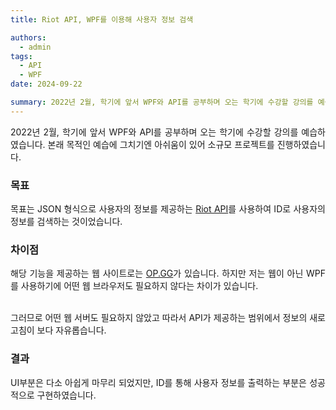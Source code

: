 ```yaml
---
title: Riot API, WPF를 이용해 사용자 정보 검색

authors:
  - admin
tags:
  - API
  - WPF
date: 2024-09-22

summary: 2022년 2월, 학기에 앞서 WPF와 API를 공부하며 오는 학기에 수강할 강의를 예습하였습니다.
---
```


<div style="text-align: justify; word-break: normal; text-justify: inter-word;">

<p>
2022년 2월, 학기에 앞서 WPF와 API를 공부하며 오는 학기에 수강할 강의를 예습하였습니다.
본래 목적인 예습에 그치기엔 아쉬움이 있어 소규모 프로젝트를 진행하였습니다.
</p>

### 목표

<p>
목표는 JSON 형식으로 사용자의 정보를 제공하는 <a href="https://developer.riotgames.com/apis">Riot API</a>를 사용하여 ID로 사용자의 정보를 검색하는 것이었습니다.
</p>

### 차이점

<p>
해당 기능을 제공하는 웹 사이트로는 <a href="https://www.op.gg/">OP.GG</a>가 있습니다. 하지만 저는 웹이 아닌 WPF를 사용하기에 어떤 웹 브라우저도 필요하지 않다는 차이가 있습니다.<br><br>

그러므로 어떤 웹 서버도 필요하지 않았고 따라서 API가 제공하는 범위에서 정보의 새로고침이 보다 자유롭습니다. 
</p>

### 결과

<p>
UI부분은 다소 아쉽게 마무리 되었지만, ID를 통해 사용자 정보를 출력하는 부분은 성공적으로 구현하였습니다.
</p>

</div>

